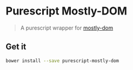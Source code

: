 # Purescript Mostly-DOM

> A purescript wrapper for [mostly-dom](https://github.com/TylorS/mostly-dom)

## Get it

```sh
bower install --save purescript-mostly-dom
```